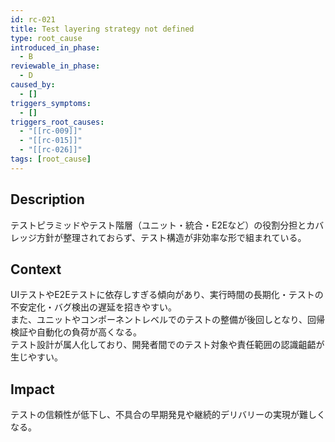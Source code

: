 ```yaml
---
id: rc-021
title: Test layering strategy not defined
type: root_cause
introduced_in_phase:
  - B
reviewable_in_phase:
  - D
caused_by:
  - []
triggers_symptoms:
  - []
triggers_root_causes:
  - "[[rc-009]]"
  - "[[rc-015]]"
  - "[[rc-026]]"
tags: [root_cause]
---
```


## Description
テストピラミッドやテスト階層（ユニット・統合・E2Eなど）の役割分担とカバレッジ方針が整理されておらず、テスト構造が非効率な形で組まれている。

## Context
UIテストやE2Eテストに依存しすぎる傾向があり、実行時間の長期化・テストの不安定化・バグ検出の遅延を招きやすい。  
また、ユニットやコンポーネントレベルでのテストの整備が後回しとなり、回帰検証や自動化の負荷が高くなる。  
テスト設計が属人化しており、開発者間でのテスト対象や責任範囲の認識齟齬が生じやすい。

## Impact
テストの信頼性が低下し、不具合の早期発見や継続的デリバリーの実現が難しくなる。